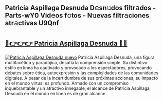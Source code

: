 ## Patricia Aspillaga Desnuda D𝚎sn𝚞dos filtr𝚊dos - Parts-wY0 Vid𝚎os f𝚘tos - N𝚞evas filtr𝚊ciones atr𝚊ctivas U9Qnf

# <h2><a href="http://mbag5g.tromn.icu/?c=Patricia+Aspillaga+Desnuda">🔗👉👉👉 Patricia Aspillaga Desnuda 🔗🔗</a></h2>

[![Patricia Aspillaga Desnuda nuevo](https://i.imgur.com/pEAQMta.gif)](http://mbag5g.tromn.icu/?c=Patricia+Aspillaga+Desnuda)
Patricia Aspillaga Desnuda, una figura multifacética y paradójica, desafía la comprensión simple. Su distintivo estilo en línea ha cautivado y provocado a los espectadores, provocando debates sobre ética, autoexpresión y las complejidades de las comunidades digitales. A pesar de la incertidumbre de sus próximas acciones, su impacto en el mundo virtual es profundo. Armado con un compromiso inquebrantable y un atractivo innegable, el alcance de Patricia Aspillaga Desnuda en el mundo en línea es de gran alcance.
